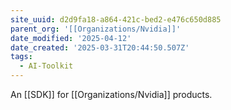 ```yaml
---
site_uuid: d2d9fa18-a864-421c-bed2-e476c650d885
parent_org: '[[Organizations/Nvidia]]'
date_modified: '2025-04-12'
date_created: '2025-03-31T20:44:50.507Z'
tags:
  - AI-Toolkit
---
```






























































An [[SDK]] for [[Organizations/Nvidia]] products.

